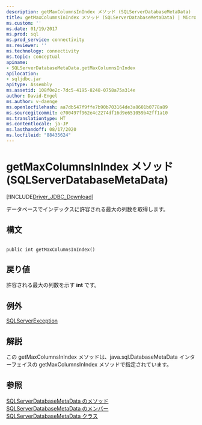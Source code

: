 ```yaml
---
description: getMaxColumnsInIndex メソッド (SQLServerDatabaseMetaData)
title: getMaxColumnsInIndex メソッド (SQLServerDatabaseMetaData) | Microsoft Docs
ms.custom: ''
ms.date: 01/19/2017
ms.prod: sql
ms.prod_service: connectivity
ms.reviewer: ''
ms.technology: connectivity
ms.topic: conceptual
apiname:
- SQLServerDatabaseMetaData.getMaxColumnsInIndex
apilocation:
- sqljdbc.jar
apitype: Assembly
ms.assetid: 108f0e2c-7dc5-4195-8248-0758a75a314e
author: David-Engel
ms.author: v-daenge
ms.openlocfilehash: aa7db547f9ffe7b90b703164de3a8601b0778a89
ms.sourcegitcommit: e700497f962e4c2274df16d9e651059b42ff1a10
ms.translationtype: HT
ms.contentlocale: ja-JP
ms.lasthandoff: 08/17/2020
ms.locfileid: "88435624"
---
```

# <a name="getmaxcolumnsinindex-method-sqlserverdatabasemetadata"></a>getMaxColumnsInIndex メソッド (SQLServerDatabaseMetaData)
[!INCLUDE[Driver_JDBC_Download](../../../includes/driver_jdbc_download.md)]

  データベースでインデックスに許容される最大の列数を取得します。  
  
## <a name="syntax"></a>構文  
  
```  
  
public int getMaxColumnsInIndex()  
```  
  
## <a name="return-value"></a>戻り値  
 許容される最大の列数を示す **int** です。  
  
## <a name="exceptions"></a>例外  
 [SQLServerException](../../../connect/jdbc/reference/sqlserverexception-class.md)  
  
## <a name="remarks"></a>解説  
 この getMaxColumnsInIndex メソッドは、java.sql.DatabaseMetaData インターフェイスの getMaxColumnsInIndex メソッドで指定されています。  
  
## <a name="see-also"></a>参照  
 [SQLServerDatabaseMetaData のメソッド](../../../connect/jdbc/reference/sqlserverdatabasemetadata-methods.md)   
 [SQLServerDatabaseMetaData のメンバー](../../../connect/jdbc/reference/sqlserverdatabasemetadata-members.md)   
 [SQLServerDatabaseMetaData クラス](../../../connect/jdbc/reference/sqlserverdatabasemetadata-class.md)  
  
  
